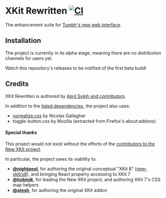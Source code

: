 # XKit Rewritten [![CI](https://github.com/AprilSylph/XKit-Rewritten/workflows/CI/badge.svg)](https://github.com/AprilSylph/XKit-Rewritten/actions?query=workflow%3ACI)
The enhancement suite for [Tumblr's new web interface](https://tumblr.zendesk.com/hc/articles/360045642454).

## Installation
The project is currently in its alpha stage, meaning there are no distribution channels for users yet.

Watch this repository's releases to be notified of the first beta build!

## Credits
XKit Rewritten is authored by [April Sylph and contributors](https://github.com/AprilSylph/XKit-Rewritten/graphs/contributors).

In addition to the [listed dependencies](https://github.com/AprilSylph/XKit-Rewritten/network/dependencies#package.json), the project also uses:
- [normalize.css](https://github.com/necolas/normalize.css/) by Nicolas Gallagher
- toggle-button.css by Mozilla (extracted from Firefox's about:addons)

#### Special thanks
This project would not exist without the efforts of the [contributors to the New XKit project](https://github.com/new-xkit/XKit/graphs/contributors).

In particular, the project owes its viability to:
- [**@nightpool**](https://github.com/nightpool), for authoring the original conceptual "XKit 8" ([new-xkit/x8](https://github.com/new-xkit/x8)), and bringing React property accessing to XKit 7
- [**@hobinjk**](https://github.com/hobinjk), for leading the New XKit project, and authoring XKit 7's CSS map helpers
- [**@atesh**](https://github.com/atesh), for authoring the original XKit addon
